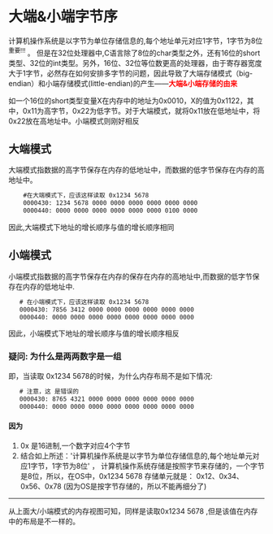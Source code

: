 # 大端&小端字节序
计算机操作系统是以字节为单位存储信息的,每个地址单元对应1字节，1字节为8位<sup>重要!!!</sup> 。 但是在32位处理器中,C语言除了8位的char类型之外，还有16位的short类型、32位的int类型。另外，16位、32位等位数更高的处理器，由于寄存器宽度大于1字节，必然存在如何安排多字节的问题，因此导致了大端存储模式（big-endian）和小端存储模式(little-endian)的产生——<font color='red'>**大端&小端存储的由来**</font>

如一个16位的short类型变量X在内存中的地址为0x0010，X的值为0x1122，其中，0x11为高字节，0x22为低字节。对于大端模式，就将0x11放在低地址中，将0x22放在高地址中。小端模式则刚好相反

## 大端模式
大端模式指数据的高字节保存在内存的低地址中，而数据的低字节保存在内存的高地址中。
```txt
    #在大端模式下，应该这样读取 0x1234 5678 
    0000430: 1234 5678 0000 0000 0000 0000 0000 0000
    0000440: 0000 0000 0000 0000 0000 0000 0100 0000
```
因此,大端模式下地址的增长顺序与值的增长顺序相同

## 小端模式
小端模式指数据的高字节保存在内存的保存在内存的高地址中,而数据的低字节保存在内存的低地址中.
```txt
   # 在小端模式下，应该这样读取 0x1234 5678
   0000430: 7856 3412 0000 0000 0000 0000 0000 0000
   0000440: 0000 0000 0000 0000 0000 0000 0000 0000
```
因此，小端模式下地址的增长顺序与值的增长顺序相反

### 疑问: 为什么是两两数字是一组
即，当读取 0x1234 5678的时候，为什么内存布局不是如下情况:
```txt
   # 注意，这 是错误的
   0000430: 8765 4321 0000 0000 0000 0000 0000 0000
   0000440: 0000 0000 0000 0000 0000 0000 0000 0000
```
#### 因为
1. 0x 是16进制,一个数字对应4个字节
2. 结合如上所述：'计算机操作系统是以字节为单位存储信息的,每个地址单元对应1字节，1字节为8位' ， 计算机操作系统存储是按照字节来存储的，一个字节是8位，所以，在OS中，0x1234 5678 存储单元就是： 0x12、0x34、0x56、0x78  (因为OS是按字节存储的，所以不能再细分了)

---

从上面大/小端模式的内存视图可知，同样是读取0x1234 5678 ,但是该值在内存中的布局是不一样的。
